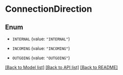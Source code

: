 # ConnectionDirection

## Enum


* `INTERNAL` (value: `"INTERNAL"`)

* `INCOMING` (value: `"INCOMING"`)

* `OUTGOING` (value: `"OUTGOING"`)


[[Back to Model list]](../README.md#documentation-for-models) [[Back to API list]](../README.md#documentation-for-api-endpoints) [[Back to README]](../README.md)


